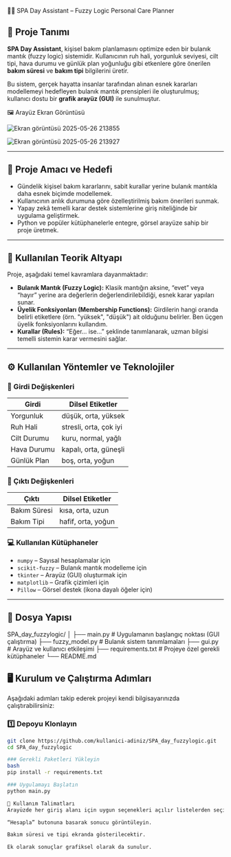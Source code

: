 
🧖‍♀️ SPA Day Assistant – Fuzzy Logic Personal Care Planner

## 📌 Proje Tanımı

**SPA Day Assistant**, kişisel bakım planlamasını optimize eden bir bulanık mantık (fuzzy logic) sistemidir. Kullanıcının ruh hali, yorgunluk seviyesi, cilt tipi, hava durumu ve günlük plan yoğunluğu gibi etkenlere göre önerilen **bakım süresi** ve **bakım tipi** bilgilerini üretir.

Bu sistem, gerçek hayatta insanlar tarafından alınan esnek kararları modellemeyi hedefleyen bulanık mantık prensipleri ile oluşturulmuş; kullanıcı dostu bir **grafik arayüz (GUI)** ile sunulmuştur.

🖼️ Arayüz Ekran Görüntüsü

![Ekran görüntüsü 2025-05-26 213855](https://github.com/user-attachments/assets/db4e90fd-e2d7-469c-9c44-906813c13a99)

![Ekran görüntüsü 2025-05-26 213927](https://github.com/user-attachments/assets/e7278e6c-3d85-4faa-b40b-6ace69c97a17)


---
## 🎯 Proje Amacı ve Hedefi

- Gündelik kişisel bakım kararlarını, sabit kurallar yerine bulanık mantıkla daha esnek biçimde modellemek.
- Kullanıcının anlık durumuna göre özelleştirilmiş bakım önerileri sunmak.
- Yapay zekâ temelli karar destek sistemlerine giriş niteliğinde bir uygulama geliştirmek.
- Python ve popüler kütüphanelerle entegre, görsel arayüze sahip bir proje üretmek.

---

## 🧠 Kullanılan Teorik Altyapı

Proje, aşağıdaki temel kavramlara dayanmaktadır:

- **Bulanık Mantık (Fuzzy Logic):** Klasik mantığın aksine, “evet” veya “hayır” yerine ara değerlerin değerlendirilebildiği, esnek karar yapıları sunar.
- **Üyelik Fonksiyonları (Membership Functions):** Girdilerin hangi oranda belirli etiketlere (örn. "yüksek", "düşük") ait olduğunu belirler. Ben üçgen üyelik fonksiyonlarını kullandım.
- **Kurallar (Rules):** “Eğer... ise...” şeklinde tanımlanarak, uzman bilgisi temelli sistemin karar vermesini sağlar.

---

## ⚙️ Kullanılan Yöntemler ve Teknolojiler

### 🔧 Girdi Değişkenleri

| Girdi        | Dilsel Etiketler         |
|--------------|---------------------------|
| Yorgunluk     | düşük, orta, yüksek       |
| Ruh Hali      | stresli, orta, çok iyi    |
| Cilt Durumu   | kuru, normal, yağlı       |
| Hava Durumu   | kapalı, orta, güneşli     |
| Günlük Plan   | boş, orta, yoğun          |

### 🎯 Çıktı Değişkenleri

| Çıktı         | Dilsel Etiketler         |
|---------------|---------------------------|
| Bakım Süresi   | kısa, orta, uzun          |
| Bakım Tipi     | hafif, orta, yoğun        |

### 💻 Kullanılan Kütüphaneler

- `numpy` – Sayısal hesaplamalar için
- `scikit-fuzzy` – Bulanık mantık modelleme için
- `tkinter` – Arayüz (GUI) oluşturmak için
- `matplotlib` – Grafik çizimleri için
- `Pillow` – Görsel destek (ikona dayalı öğeler için)

---

## 📁 Dosya Yapısı

SPA_day_fuzzylogic/
│
├── main.py # Uygulamanın başlangıç noktası (GUI çalıştırma)
├── fuzzy_model.py # Bulanık sistem tanımlamaları
├── gui.py # Arayüz ve kullanıcı etkileşimi
├── requirements.txt # Projeye özel gerekli kütüphaneler
└── README.md 

## 🖥️ Kurulum ve Çalıştırma Adımları

Aşağıdaki adımları takip ederek projeyi kendi bilgisayarınızda çalıştırabilirsiniz:

### 1️⃣ Depoyu Klonlayın

```bash
git clone https://github.com/kullanici-adiniz/SPA_day_fuzzylogic.git
cd SPA_day_fuzzylogic

### Gerekli Paketleri Yükleyin
bash
pip install -r requirements.txt

### Uygulamayı Başlatın
python main.py

🧪 Kullanım Talimatları
Arayüzde her giriş alanı için uygun seçenekleri açılır listelerden seçin.

“Hesapla” butonuna basarak sonucu görüntüleyin.

Bakım süresi ve tipi ekranda gösterilecektir.

Ek olarak sonuçlar grafiksel olarak da sunulur.








